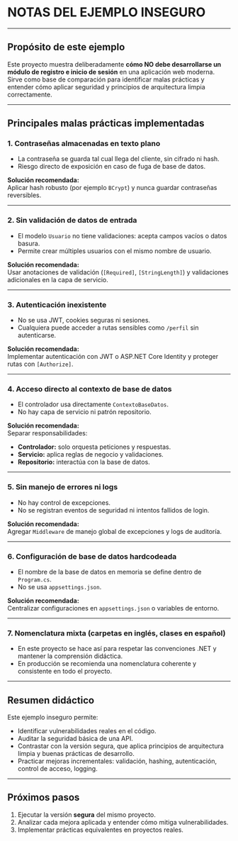 # NOTAS DEL EJEMPLO INSEGURO

---

## Propósito de este ejemplo

Este proyecto muestra deliberadamente **cómo NO debe desarrollarse un módulo de registro e inicio de sesión** en una aplicación web moderna.  
Sirve como base de comparación para identificar malas prácticas y entender cómo aplicar seguridad y principios de arquitectura limpia correctamente.

---

## Principales malas prácticas implementadas

### 1. Contraseñas almacenadas en texto plano
- La contraseña se guarda tal cual llega del cliente, sin cifrado ni hash.
- Riesgo directo de exposición en caso de fuga de base de datos.

**Solución recomendada:**  
Aplicar hash robusto (por ejemplo `BCrypt`) y nunca guardar contraseñas reversibles.

---

### 2. Sin validación de datos de entrada
- El modelo `Usuario` no tiene validaciones: acepta campos vacíos o datos basura.
- Permite crear múltiples usuarios con el mismo nombre de usuario.

**Solución recomendada:**  
Usar anotaciones de validación (`[Required]`, `[StringLength]`) y validaciones adicionales en la capa de servicio.

---

### 3. Autenticación inexistente
- No se usa JWT, cookies seguras ni sesiones.
- Cualquiera puede acceder a rutas sensibles como `/perfil` sin autenticarse.

**Solución recomendada:**  
Implementar autenticación con JWT o ASP.NET Core Identity y proteger rutas con `[Authorize]`.

---

### 4. Acceso directo al contexto de base de datos
- El controlador usa directamente `ContextoBaseDatos`.
- No hay capa de servicio ni patrón repositorio.

**Solución recomendada:**  
Separar responsabilidades:  
- **Controlador:** solo orquesta peticiones y respuestas.  
- **Servicio:** aplica reglas de negocio y validaciones.  
- **Repositorio:** interactúa con la base de datos.

---

### 5. Sin manejo de errores ni logs
- No hay control de excepciones.
- No se registran eventos de seguridad ni intentos fallidos de login.

**Solución recomendada:**  
Agregar `Middleware` de manejo global de excepciones y logs de auditoría.

---

### 6. Configuración de base de datos hardcodeada
- El nombre de la base de datos en memoria se define dentro de `Program.cs`.
- No se usa `appsettings.json`.

**Solución recomendada:**  
Centralizar configuraciones en `appsettings.json` o variables de entorno.

---

### 7. Nomenclatura mixta (carpetas en inglés, clases en español)
- En este proyecto se hace así para respetar las convenciones .NET y mantener la comprensión didáctica.
- En producción se recomienda una nomenclatura coherente y consistente en todo el proyecto.

---

## Resumen didáctico

Este ejemplo inseguro permite:
- Identificar vulnerabilidades reales en el código.
- Auditar la seguridad básica de una API.
- Contrastar con la versión segura, que aplica principios de arquitectura limpia y buenas prácticas de desarrollo.
- Practicar mejoras incrementales: validación, hashing, autenticación, control de acceso, logging.

---

## Próximos pasos

1. Ejecutar la versión **segura** del mismo proyecto.
2. Analizar cada mejora aplicada y entender cómo mitiga vulnerabilidades.
3. Implementar prácticas equivalentes en proyectos reales.

 
